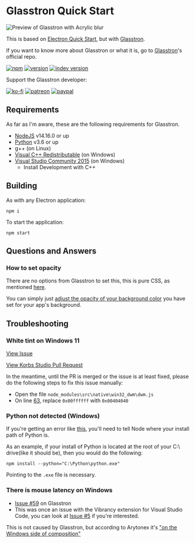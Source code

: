 # Glasstron Quick Start
![Preview of Glasstron with Acrylic blur](https://i.imgur.com/nJfLRAe.png)

This is based on [Electron Quick Start](https://github.com/electron/electron-quick-start), but with [Glasstron](https://github.com/AryToNeX/Glasstron).

If you want to know more about Glasstron or what it is, go to [Glasstron](https://github.com/AryToNeX/Glasstron)'s official repo.

[![npm](https://img.shields.io/npm/dt/glasstron?logo=npm&style=for-the-badge)](https://www.npmjs.com/package/glasstron)
[![version](https://img.shields.io/npm/v/glasstron?label=version&style=for-the-badge)](https://www.npmjs.com/package/glasstron)
[![indev version](https://img.shields.io/github/package-json/v/arytonex/glasstron?label=indev%20version&style=for-the-badge)](https://github.com/AryToNeX/Glasstron/tree/master)

Support the Glasstron developer:

[![ko-fi](https://img.shields.io/badge/donate-on%20ko--fi-29ABE0?logo=ko-fi&style=for-the-badge&logoColor=FFFFFF)](https://ko-fi.com/K3K3D0E0)
[![patreon](https://img.shields.io/badge/pledge-on%20patreon-FF424D?logo=patreon&style=for-the-badge&logoColor=FFFFFF)](https://patreon.com/arytonex)
[![paypal](https://img.shields.io/badge/donate-on%20paypal-0079CD?logo=paypal&style=for-the-badge)](https://www.paypal.com/cgi-bin/webscr?cmd=_s-xclick&hosted_button_id=Y7ZAFZ2H56FD4)

## Requirements
As far as I'm aware, these are the following requirements for Glasstron.
 - [NodeJS](https://nodejs.org/en/) v14.16.0 or up
 - [Python](https://www.python.org/) v3.6 or up
 - g++ (on Linux)
 - [Visual C++ Redistributable](https://support.microsoft.com/en-us/topic/the-latest-supported-visual-c-downloads-2647da03-1eea-4433-9aff-95f26a218cc0) (on Windows)
 - [Visual Studio Community 2015](https://visualstudio.microsoft.com/) (on Windows)
    - Install Development with C++
 
## Building
As with any Electron application:
```
npm i
```

To start the application:
```
npm start
```

## Questions and Answers
### How to set opacity
There are no options from Glasstron to set this, this is pure CSS, as mentioned [here](https://github.com/AryToNeX/Glasstron/issues/27).

You can simply just [adjust the opacity of your background color](https://github.com/AryToNeX/Glasstron/issues/27#:~:text=you%20can%20already%20increase%20or%20decrease%20the%20opacity%20by%20increasing%20or%20decreasing%20the%20alpha%20value%20of%20the%20background%20color%20of%20whatever%20app%20you%27re%20using.%20It%20is%20pure%20CSS%2C%20and%20there%27s%20no%20need%20to%20implement%20anything%20on%20Glasstron%27s%20side.) you have set for your app's background.

## Troubleshooting
### White tint on Windows 11
[View Issue](https://github.com/AryToNeX/Glasstron/issues/150)

[View Korbs Studio Pull Request](https://github.com/AryToNeX/Glasstron/pull/187)

In the meantime, until the PR is merged or the issue is at least fixed, please do the following steps to fix this issue manually:
 - Open the file `node_modules\src\native\win32_dwm\dwm.js`
 - On line [63](https://github.com/AryToNeX/Glasstron/blob/master/src/native/win32_dwm/dwm.js#L63), replace `0x00ffffff` with `0x00404040`

### Python not detected (Windows)
If you're getting an error like [this](https://cdn.discordapp.com/attachments/829662493533667339/847303728431497236/unknown.png), you'll need to tell Node where your install path of Python is.

As an example, if your install of Python is located at the root of your C:\ drive(like it should be), then you would do the following:
```
npm install --python="C:\Python\python.exe"
```
Pointing to the `.exe` file is necessary.

### There is mouse latency on Windows
 - [Issue #59](https://github.com/AryToNeX/Glasstron/issues/59) on Glasstron
 - This was once an issue with the Vibrancy extension for Visual Studio Code, you can look at [Issue #5](https://github.com/EYHN/vscode-vibrancy/issues/5) if you're interested.

This is not caused by Glasstron, but according to Arytonex it's ["on the Windows side of composition"](https://github.com/AryToNeX/Glasstron/issues/59#:~:text=on%20the%20Windows%20side%20of%20composition)
